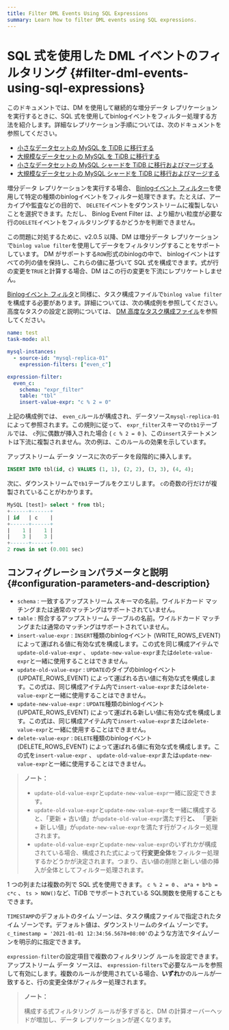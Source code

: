 ```yaml
---
title: Filter DML Events Using SQL Expressions
summary: Learn how to filter DML events using SQL expressions.
---
```


# SQL 式を使用した DML イベントのフィルタリング {#filter-dml-events-using-sql-expressions}

このドキュメントでは、DM を使用して継続的な増分データ レプリケーションを実行するときに、SQL 式を使用してbinlogイベントをフィルター処理する方法を紹介します。詳細なレプリケーション手順については、次のドキュメントを参照してください。

-   [小さなデータセットの MySQL を TiDB に移行する](/migrate-small-mysql-to-tidb.md)
-   [大規模なデータセットの MySQL を TiDB に移行する](/migrate-large-mysql-to-tidb.md)
-   [小さなデータセットの MySQL シャードを TiDB に移行およびマージする](/migrate-small-mysql-shards-to-tidb.md)
-   [大規模なデータセットの MySQL シャードを TiDB に移行およびマージする](/migrate-large-mysql-shards-to-tidb.md)

増分データ レプリケーションを実行する場合、 [Binlogイベント フィルター](/filter-binlog-event.md)を使用して特定の種類のbinlogイベントをフィルター処理できます。たとえば、アーカイブや監査などの目的で、 `DELETE`イベントをダウンストリームに複製しないことを選択できます。ただし、 Binlog Event Filter は、より細かい粒度が必要な行の`DELETE`イベントをフィルタリングするかどうかを判断できません。

この問題に対処するために、v2.0.5 以降、DM は増分データ レプリケーションで`binlog value filter`を使用してデータをフィルタリングすることをサポートしています。 DM がサポートする`ROW`形式のbinlogの中で、 binlogイベントはすべての列の値を保持し、これらの値に基づいて SQL 式を構成できます。式が行の変更を`TRUE`と計算する場合、DM はこの行の変更を下流にレプリケートしません。

[Binlogイベント フィルタ](/filter-binlog-event.md)と同様に、タスク構成ファイルで`binlog value filter`を構成する必要があります。詳細については、次の構成例を参照してください。高度なタスクの設定と説明については、 [DM 高度なタスク構成ファイル](/dm/task-configuration-file-full.md#task-configuration-file-template-advanced)を参照してください。

```yaml
name: test
task-mode: all

mysql-instances:
  - source-id: "mysql-replica-01"
    expression-filters: ["even_c"]

expression-filter:
  even_c:
    schema: "expr_filter"
    table: "tbl"
    insert-value-expr: "c % 2 = 0"
```

上記の構成例では、 `even_c`ルールが構成され、データソース`mysql-replica-01`によって参照されます。この規則に従って、 `expr_filter`スキーマの`tb1`テーブルでは、 `c`列に偶数が挿入された場合 ( `c % 2 = 0` )、この`insert`ステートメントは下流に複製されません。次の例は、このルールの効果を示しています。

アップストリーム データ ソースに次のデータを段階的に挿入します。

```sql
INSERT INTO tbl(id, c) VALUES (1, 1), (2, 2), (3, 3), (4, 4);
```

次に、ダウンストリームで`tb1`テーブルをクエリします。 `c`の奇数の行だけが複製されていることがわかります。

```sql
MySQL [test]> select * from tbl;
+------+------+
| id   | c    |
+------+------+
|    1 |    1 |
|    3 |    3 |
+------+------+
2 rows in set (0.001 sec)
```

## コンフィグレーションパラメータと説明 {#configuration-parameters-and-description}

-   `schema` : 一致するアップストリーム スキーマの名前。ワイルドカード マッチングまたは通常のマッチングはサポートされていません。
-   `table` : 照合するアップストリーム テーブルの名前。ワイルドカード マッチングまたは通常のマッチングはサポートされていません。
-   `insert-value-expr` : `INSERT`種類のbinlogイベント (WRITE_ROWS_EVENT) によって運ばれる値に有効な式を構成します。この式を同じ構成アイテムで`update-old-value-expr` 、 `update-new-value-expr`または`delete-value-expr`と一緒に使用することはできません。
-   `update-old-value-expr` : `UPDATE`のタイプのbinlogイベント (UPDATE_ROWS_EVENT) によって運ばれる古い値に有効な式を構成します。この式は、同じ構成アイテム内で`insert-value-expr`または`delete-value-expr`と一緒に使用することはできません。
-   `update-new-value-expr` : `UPDATE`種類のbinlogイベント (UPDATE_ROWS_EVENT) によって運ばれる新しい値に有効な式を構成します。この式は、同じ構成アイテム内で`insert-value-expr`または`delete-value-expr`と一緒に使用することはできません。
-   `delete-value-expr` : `DELETE`種類のbinlogイベント (DELETE_ROWS_EVENT) によって運ばれる値に有効な式を構成します。この式を`insert-value-expr` 、 `update-old-value-expr`または`update-new-value-expr`と一緒に使用することはできません。

> **ノート：**
>
> -   `update-old-value-expr`と`update-new-value-expr`一緒に設定できます。
> -   `update-old-value-expr`と`update-new-value-expr`を一緒に構成すると、「更新 + 古い値」が`update-old-value-expr`満たす行**と、** 「更新 + 新しい値」が`update-new-value-expr`を満たす行がフィルター処理されます。
> -   `update-old-value-expr`と`update-new-value-expr`のいずれかが構成されている場合、構成された式によって**行変更全体**をフィルター処理するかどうかが決定されます。つまり、古い値の削除と新しい値の挿入が全体としてフィルター処理されます。

1 つの列または複数の列で SQL 式を使用できます。 `c % 2 = 0` 、 `a*a + b*b = c*c` 、 `ts > NOW()`など、TiDB でサポートされている SQL関数を使用することもできます。

`TIMESTAMP`のデフォルトのタイム ゾーンは、タスク構成ファイルで指定されたタイム ゾーンです。デフォルト値は、ダウンストリームのタイム ゾーンです。 `c_timestamp = '2021-01-01 12:34:56.5678+08:00'`のような方法でタイムゾーンを明示的に指定できます。

`expression-filter`の設定項目で複数のフィルタリング ルールを設定できます。アップストリーム データ ソースは、 `expression-filters`で必要なルールを参照して有効にします。複数のルールが使用されている場合、**いずれ**かのルールが一致すると、行の変更全体がフィルター処理されます。

> **ノート：**
>
> 構成する式フィルタリング ルールが多すぎると、DM の計算オーバーヘッドが増加し、データ レプリケーションが遅くなります。
